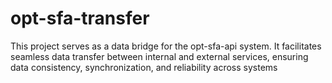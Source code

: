 # opt-sfa-transfer
This project serves as a data bridge for the opt-sfa-api system. It facilitates seamless data transfer between internal and external services, ensuring data consistency, synchronization, and reliability across systems
